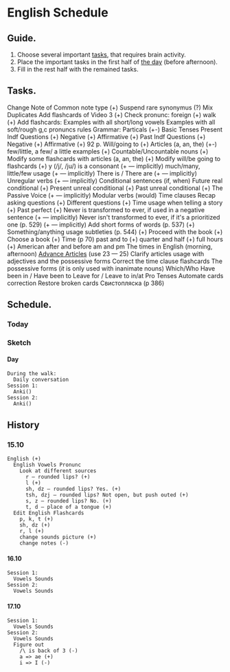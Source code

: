 # English Schedule

## Guide.
  1. Choose several important [tasks](##Tasks), that requires brain activity.
  2. Place the important tasks in the first half of [the day](###Today) (before afternoon).
  3. Fill in the rest half with the remained tasks.

## Tasks.
  Change Note of Common note type (+)
  Suspend rare synonymus (?)
  Mix Duplicates
  Add flashcards of Video 3 (+)
  Check pronunc:
    foreign (+)
    walk (+)
  Add flashcards:
    Examples with all short/long vowels
    Examples with all soft/rough g,c pronuncs rules
  Grammar:
    Particals (+-)
    Basic Tenses
      Present Indf
        Questions (+)
        Negative (+)
        Affirmative (+)
      Past Indf
        Questions (+)
        Negative (+)
        Affirmative (+)
    92 p. Will/going to (+)
    Articles (a, an, the) (+-)
    few/little, a few/ a little examples (+)
    Countable/Uncountable nouns (+)
    Modify some flashcards with articles (a, an, the) (+)
    Modify will/be going to flashcards (+)
    y (/j/, /ju/) is a consonant (+ — implicitly)
    much/many, little/few usage (+ — implicitly)
    There is / There are (+ — implicitly)
    Unregular verbs (+ — implicitly)
    Conditional sentences (if, when)
      Future real conditional (+)
      Present unreal conditional (+)
      Past unreal conditional (+)
    The Passive Voice (+ — implicitly)
    Modular verbs (would)
    Time clauses
    Recap asking questions (+)
    Different questions (+)
    Time usage when telling a story (+)
    Past perfect (+)
    Never is transformed to ever, if used in a negative sentence (+ — implicitly)
    Never isn't transformed to ever, if it's a prioritized one (p. 529) (+ — implicitly)
    Add short forms of words (p. 537) (+)
    Something/anything usage subtleties (p. 544) (+)
    Proceed with the book (+)
    Choose a book (+)
    Time (p 70)
      past and to (+)
      quarter and half (+)
      full hours (+)
      American after and before
      am and pm
      The times in English (morning, afternoon)
    [Advance Articles](https://www.englishpage.com/articles/advanced-articles.htm) (use 23 — 25)
    Clarify articles usage with adjectives and the possessive forms
    Correct the time clause flashcards
    The possessive forms
    (*it* is only used with inanimate nouns)
    Which/Who
    Have been in / Have been to
    Leave for / Leave to
    in/at
    Pro Tenses
    Automate cards correction
    Restore broken cards
    Свистопляска (p 386)

## Schedule.
### Today

### Sketch
  #### Day
    During the walk:
      Daily conversation
    Session 1:
      Anki()
    Session 2:
      Anki()

## History
  ### 15.10
    English (+)
      English Vowels Pronunc
        Look at different sources
          r — rounded lips? (+)
          l (+)
          sh, dz — rounded lips? Yes. (+)
          tsh, dzj — rounded lips? Not open, but push outed (+)
          s, z — rounded lips? No. (+)
          t, d — place of a tongue (+)
      Edit English Flashcards
        p, k, t (+)
        sh, dz (+)
        r, l (+)
        change sounds picture (+)
        change notes (-)
  #### 16.10
    Session 1:
      Vowels Sounds
    Session 2:
      Vowels Sounds
  #### 17.10
    Session 1:
      Vowels Sounds
    Session 2:
      Vowels Sounds
      Figure out
        /\ is back of 3 (-)
        a => ae (+)
        i => I (-)
